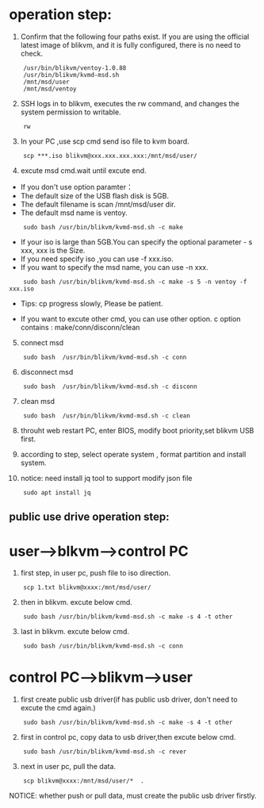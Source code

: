 # operation step:

1. Confirm that the following four paths exist. If you are using the official latest image of blikvm, and it is fully configured, there is no need to check.
```
	/usr/bin/blikvm/ventoy-1.0.88
	/usr/bin/blikvm/kvmd-msd.sh
	/mnt/msd/user    
	/mnt/msd/ventoy
```

2. SSH logs in to blikvm, executes the rw command, and changes the system permission to writable.
```
	rw
```

3. In your PC ,use scp cmd send iso file to kvm board. 
```
	scp ***.iso blikvm@xxx.xxx.xxx.xxx:/mnt/msd/user/
```	
	
4. excute msd cmd.wait until excute end. 
- If you don't use option paramter：
- The default size of the USB flash disk is 5GB.
- The default filename is scan /mnt/msd/user dir.
- The default msd name is ventoy.
```
	sudo bash /usr/bin/blikvm/kvmd-msd.sh -c make
```
- If your iso is large than 5GB.You can specify the optional parameter - s xxx, xxx is the Size.
- If you need specify iso ,you can use -f xxx.iso. 
- If you want to specify the msd name, you can use -n xxx. 
```
	sudo bash /usr/bin/blikvm/kvmd-msd.sh -c make -s 5 -n ventoy -f xxx.iso
```
- Tips: cp progress slowly, Please be patient. 

- If you want to excute other cmd, you can use other option. c option contains :  make/conn/disconn/clean
5. connect msd
```
	sudo bash  /usr/bin/blikvm/kvmd-msd.sh -c conn
```
		
6. disconnect msd
```
	sudo bash  /usr/bin/blikvm/kvmd-msd.sh -c disconn
```

7. clean msd
```
	sudo bash  /usr/bin/blikvm/kvmd-msd.sh -c clean
```
		
8. throuht web restart PC, enter BIOS, modify boot priority,set blikvm USB first.

9. according to step, select operate system , format partition and install system.

10. notice: need install jq tool to support modify json file
```
	sudo apt install jq
```


## public use drive operation step:

# user-->blkvm-->control PC
1. first step, in user pc,  push file to iso direction.
```
	scp 1.txt blikvm@xxxx:/mnt/msd/user/
```
2. then in blikvm. excute below cmd.
```
	sudo bash /usr/bin/blikvm/kvmd-msd.sh -c make -s 4 -t other 
```

3. last in blikvm. excute below cmd.
```
	sudo bash /usr/bin/blikvm/kvmd-msd.sh -c conn
```

# control PC-->blikvm-->user
1. first create public usb driver(if has public usb driver, don't need to excute the cmd again.)
```
	sudo bash /usr/bin/blikvm/kvmd-msd.sh -c make -s 4 -t other 
```

2. first in control pc, copy data to usb driver,then excute below cmd.
```
	sudo bash /usr/bin/blikvm/kvmd-msd.sh -c rever
```

3. next in user pc, pull the data.
```
	scp blikvm@xxxx:/mnt/msd/user/*  .
```

NOTICE:  whether push or pull data,  must create the public usb driver firstly.

